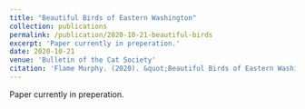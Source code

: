 ```yaml
---
title: "Beautiful Birds of Eastern Washington"
collection: publications
permalink: /publication/2020-10-21-beautiful-birds
excerpt: 'Paper currently in preperation.'
date: 2020-10-21
venue: 'Bulletin of the Cat Society'
citation: 'Flame Murphy. (2020). &quot;Beautiful Birds of Eastern Washington&quot; <i>Bulletin of the Cat Society</i>. 1(2).'
---
```


Paper currently in preperation.
